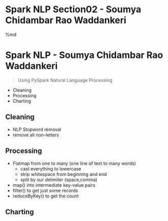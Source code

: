 # Spark NLP Section02 - Soumya Chidambar Rao Waddankeri

%md

# Spark NLP - Soumya Chidambar Rao Waddankeri

> Using PySpark Natural Language Processing 

- Cleaning 
- Processing
- Charting 

## Cleaning
 - NLP Stopword removal
 - remove all non-letters
 
## Processing
 
 - Flatmap from one to many (one line of text to many words)
   - cast everything to lowercase
   - strip whitespace from beginning and end
   - split by our delimiter (space,comma)
 - map() into intermediate key-value pairs
 - filter() to get just some records
 - reduceByKey() to get the count

## Charting
